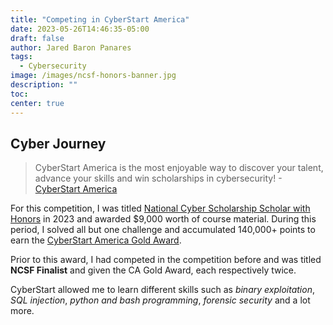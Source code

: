 ```yaml
---
title: "Competing in CyberStart America"
date: 2023-05-26T14:46:35-05:00
draft: false
author: Jared Baron Panares
tags:
  - Cybersecurity
image: /images/ncsf-honors-banner.jpg
description: ""
toc:
center: true
---
```


## Cyber Journey
>CyberStart America is the most enjoyable way to discover your talent, advance your skills and win scholarships in cybersecurity! - [CyberStart America](https://www.cyberstartamerica.org/)

For this competition, I was titled [National Cyber Scholarship Scholar with Honors](https://api.badgr.io/public/assertions/-t0yxooXRribOcXAIC_fGA) in 2023 and awarded $9,000 worth of course material. During this period, I solved all but one challenge and accumulated 140,000+ points to earn the [CyberStart America Gold Award](https://api.badgr.io/public/assertions/176AfSMPRwCP8fHVzkojSQ).

Prior to this award, I had competed in the competition before and was titled **NCSF Finalist** and given the CA Gold Award, each respectively twice. 

CyberStart allowed me to learn different skills such as *binary exploitation*, *SQL injection*, *python and bash programming*, *forensic security* and a lot more.


